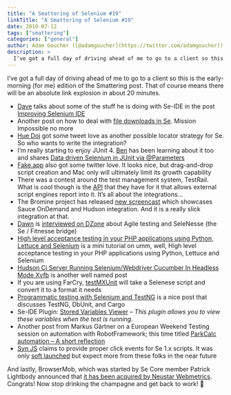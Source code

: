 ```yaml
---
title: "A Smattering of Selenium #19"
linkTitle: "A Smattering of Selenium #19"
date: 2010-07-12
tags: ["smattering"]
categories: ["general"]
author: Adam Goucher ([@adamgoucher](https://twitter.com/adamgoucher))
description: >
  I’ve got a full day of driving ahead of me to go to a client so this is the early-morning (for me) edition of the Smattering post.
---
```


I’ve got a full day of driving ahead of me to go to a client so this is the early-morning (for me) edition of the Smattering post. That of course means there will be an absolute link explosion in about 20 minutes.  

*   [Dave](http://seleniumexamples.com) talks about some of the stuff he is doing with Se-IDE in the post [Improving Selenium IDE](http://seleniumexamples.com/blog/improvements/improving-selenium-ide/)
*   Another post on how to deal with [file downloads in Se](http://blog.codecentric.de/en/2010/07/file-downloads-with-selenium-mission-impossible/). Mission Impossible no more
*   [Hue Doj](http://code.google.com/p/hue/) got some tweet love as another possible locator strategy for Se. So who wants to write the integration?
*   I’m really starting to enjoy JUnit 4. [Ben](http://www.testjutsu.com) has been learning about it too and shares [Data driven Selenium in JUnit via @Parameters](http://www.testjutsu.com/data-driven-selenium-in-junit-via-parameters)
*   [Fake.app](http://fakeapp.com/) also got some twitter love. It looks nice, but drag-and-drop script creation and Mac only will ultimately limit its growth capability
*   There was a contest around the test management system, TestRail. What is cool though is the [API](http://code.gurock.com/p/testrail-miniapi/) that they have for it that allows external script engines report into it. It’s all about the integrations…
*   The Bromine project has released [new screencast](http://brominefoundation.org/cast/Bromine.html) which showcases Sauce OnDemand and Hudson integration. And it is a really slick integration at that.
*   [Dawn](http://passionatetester.com) is [interviewed on DZone](http://java.dzone.com/videos/video-agile-testing-and) about Agile testing and SeleNesse (the Se / Fitnesse bridge)
*   [High level acceptance testing in your PHP applications using Python, Lettuce and Selenium](http://www.franciscosouza.net/2010/07/high-level-acceptance-testing-in-your.html?spref=tw) is a mini tutorial on umm, well, High level acceptance testing in your PHP applications using Python, Lettuce and Selenium
*   [Hudson Ci Server Running Selenium/Webdriver Cucumber In Headless Mode Xvfb](http://markgandolfo.com/2010/07/01/hudson-ci-server-running-cucumber-in-headless-mode-xvfb) is another well named post
*   If you are using FarCry, [testMXUnit](http://farcry.posterous.com/testmxunit-farcry-testing-framework-supports) will take a Selenese script and convert it to a format it needs
*   [Programmatic testing with Selenium and TestNG](http://www.javauc.com/java/2625) is a nice post that discusses TestNG, DbUnit, and Cargo
*   Se-IDE Plugin: [Stored Variables Viewer](https://addons.mozilla.org/en-US/firefox/addon/189780/) – _This plugin allows you to view these variables when the test is running._
*   Another post from Markus Gärtner on a European Weekend Testing session on automation with RobotFramework; this time titled [ParkCalc automation – A short reflection](http://blog.shino.de/2010/07/05/parkcalc-automation-a-short-reflection/)
*   [Syn JS](http://github.com/pinhook/funcunit/tree/master/synthetic) claims to provide proper click events for Se 1.x scripts. It was only [soft launched](http://groups.google.com/group/javascriptmvc/browse_thread/thread/ccd73cf4bcd65c5) but expect more from these folks in the near future

And lastly, BrowserMob, which was started by Se Core member Patrick Lightbody announced that [it has been acquired by Neustar Webmetrics](http://blog.browsermob.com/2010/07/browsermob-joins-neustar-webmetrics-family-of-services/). Congrats! Now stop drinking the champagne and get back to work! 🙂